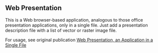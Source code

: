 ## Web Presentation

This is a Web browser-based application, analogous to those office presentation applications, only in a single file.
Just add a presentation description file with a list of vector or raster image file.

For usage, see original publication [Web Presentation, an Application in a Single File](https://www.codeproject.com/Articles/5286790/Web-Presentation)
